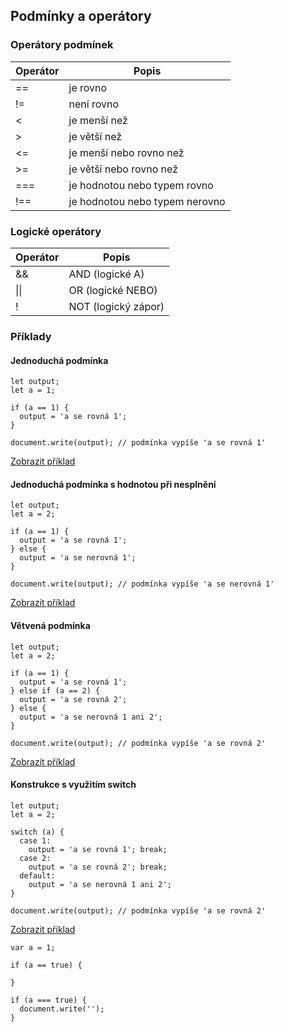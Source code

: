 ## Podmínky a operátory

### Operátory podmínek
Operátor | Popis
-------- | -----
\=\= | je rovno
\!\= | není rovno
\< | je menší než
\> | je větší než
\<\= | je menší nebo rovno než
\>\= | je větší nebo rovno než
\=\=\= | je hodnotou nebo typem rovno
\!\=\= | je hodnotou nebo typem nerovno

### Logické operátory
Operátor | Popis
-------- | -----
\&\& | AND (logické A)
\|\| | OR (logické NEBO)
\! | NOT (logický zápor)

### Příklady
#### Jednoduchá podmínka
```
let output;
let a = 1;

if (a == 1) {
  output = 'a se rovná 1';
}

document.write(output); // podmínka vypíše 'a se rovná 1'
```
[Zobrazit příklad](https://jsfiddle.net/kaspim/r902qe4v/)

#### Jednoduchá podmínka s hodnotou při nesplnění
```
let output;
let a = 2;

if (a == 1) {
  output = 'a se rovná 1';
} else {
  output = 'a se nerovná 1';
}

document.write(output); // podmínka vypíše 'a se nerovná 1'
```
[Zobrazit příklad](https://jsfiddle.net/kaspim/r902qe4v/2/)

#### Větvená podmínka
```
let output;
let a = 2;

if (a == 1) {
  output = 'a se rovná 1';
} else if (a == 2) {
  output = 'a se rovná 2';
} else {
  output = 'a se nerovná 1 ani 2';
}

document.write(output); // podmínka vypíše 'a se rovná 2'
```
[Zobrazit příklad](https://jsfiddle.net/kaspim/r902qe4v/3/)

#### Konstrukce s využitím switch
```
let output;
let a = 2;

switch (a) {
  case 1:
    output = 'a se rovná 1'; break;
  case 2:
    output = 'a se rovná 2'; break;
  default:
    output = 'a se nerovná 1 ani 2';
}

document.write(output); // podmínka vypíše 'a se rovná 2'
```
[Zobrazit příklad](https://jsfiddle.net/kaspim/r902qe4v/4/)


```
var a = 1;

if (a == true) {

}

if (a === true) {
  document.write('');
}
```
